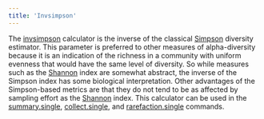 ```yaml
---
title: 'Invsimpson'
---
```

The [invsimpson](invsimpson) calculator is the inverse of the
classical [Simpson](Simpson) diversity estimator. This
parameter is preferred to other measures of alpha-diversity because it
is an indication of the richness in a community with uniform evenness
that would have the same level of diversity. So while measures such as
the [Shannon](Shannon) index are somewhat abstract, the
inverse of the Simpson index has some biological interpretation. Other
advantages of the Simpson-based metrics are that they do not tend to be
as affected by sampling effort as the [Shannon](Shannon)
index. This calculator can be used in the
[summary.single](summary.single),
[collect.single](collect.single), and
[rarefaction.single](rarefaction.single) commands.
